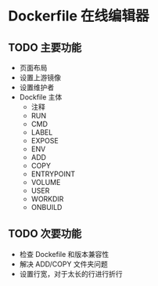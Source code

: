 # Dockerfile 在线编辑器

## TODO 主要功能
* 页面布局
* 设置上游镜像
* 设置维护者
* Dockfile 主体
  - 注释
  - RUN
  - CMD
  - LABEL
  - EXPOSE
  - ENV
  - ADD
  - COPY
  - ENTRYPOINT
  - VOLUME
  - USER
  - WORKDIR
  - ONBUILD

## TODO 次要功能
* 检查 Dockefile 和版本兼容性
* 解决 ADD/COPY 文件夹问题
* 设置行宽，对于太长的行进行折行
